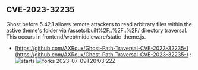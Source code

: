 ## CVE-2023-32235
 Ghost before 5.42.1 allows remote attackers to read arbitrary files within the active theme's folder via /assets/built%2F..%2F..%2F/ directory traversal. This occurs in frontend/web/middleware/static-theme.js.

- [https://github.com/AXRoux/Ghost-Path-Traversal-CVE-2023-32235-](https://github.com/AXRoux/Ghost-Path-Traversal-CVE-2023-32235-) :  
![starts](https://img.shields.io/github/stars/AXRoux/Ghost-Path-Traversal-CVE-2023-32235-.svg) 
![forks](https://img.shields.io/github/forks/AXRoux/Ghost-Path-Traversal-CVE-2023-32235-.svg) 
2023-07-09T20:03:22Z

